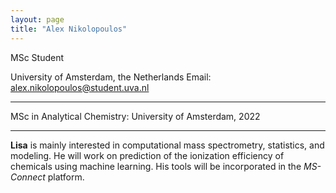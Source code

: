 ```yaml
---
layout: page
title: "Alex Nikolopoulos"
---
```


MSc Student 

University of Amsterdam, the Netherlands 
Email: alex.nikolopoulos@student.uva.nl

---

MSc in Analytical Chemistry: University of Amsterdam, 2022

---

**Lisa** is mainly interested in computational mass spectrometry, statistics, and modeling. He will work on prediction of the ionization efficiency of chemicals using machine learning. His tools will be incorporated in the *MS-Connect* platform. 

